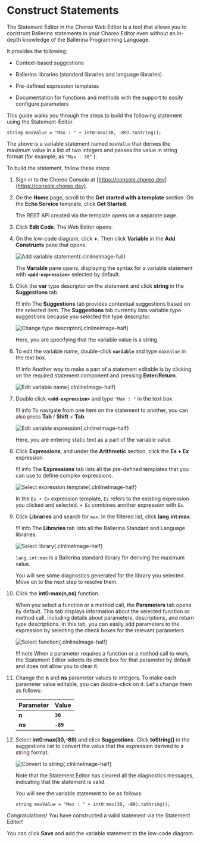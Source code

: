 # Construct Statements

The Statement Editor in the Choreo Web Editor is a tool that allows you to construct Ballerina statements in your Choreo Editor even without an in-depth knowledge of the Ballerina Programming Language.

It provides the following:

- Context-based suggestions

- Ballerina libraries (standard libraries and language libraries)

- Pre-defined expression templates

- Documentation for functions and methods with the support to easily configure parameters

This guide walks you through the steps to build the following statement using the Statement-Editor.

```
string maxValue = "Max : " + int0:max(30, -89).toString();
```

The above is a variable statement named `maxValue` that derives the maximum value in a list of two integers and passes the value in string format (for example, as `"Max : 30"` ).

To build the statement, follow these steps:

1. Sign in to the Choreo Console at [https://console.choreo.dev](https://console.choreo.dev).

2. On the **Home** page, scroll to the **Get started with a template** section. On the **Echo Service** template, click **Get Started**.

    The REST API created via the template opens on a separate page.
   
3. Click **Edit Code**. The Web Editor opens.

4. On the low-code diagram, click **+**. Then click **Variable** in the **Add Constructs** pane that opens.

    ![Add variable statement](../assets/img/statement-sditor/add-variable-statement.png){.cInlineImage-full}

    The **Variable** pane opens, displaying the syntax for a variable statement with **`<add-expression>`** selected by default.

5. Click the **var** type descriptor on the statement and click **string** in the **Suggestions** tab.

    !!! info
        The **Suggestions** tab provides contextual suggestions based on the selected item. The **Suggestions** tab currently lists variable type suggestions because you selected the type descriptor.    

    ![Change type descriptor](../assets/img/statement-sditor/change-type-descriptor.gif){.cInlineImage-half}

    Here, you are specifying that the variable value is a string.

6. To edit the variable name, double-click **`variable`** and type `maxValue` in the text box.

    !!! info
        Another way to make a part of a statement editable is by clicking on the required statement component and pressing  **Enter**/**Return**.

    ![Edit variable name](../assets/img/statement-sditor/edit-variable-name.gif){.cInlineImage-half}

7. Double click **`<add-expression>`** and type `"Max : "` in the text box.

    !!! info
        To navigate from one item on the statement to another, you can also press **Tab** / **Shift** + **Tab**.

    ![Edit variable expression](../assets/img/statement-sditor/edit-variable-expression.gif){.cInlineImage-half}

    Here, you are entering static text as a part of the variable value.

8. Click **Expressions**, and under the **Arithmetic** section, click the **Es + Ex** expression.

    !!! info
        The **Expressions** tab lists all the pre-defined templates that you can use to define complex expressions.

    ![Select expression template](../assets/img/statement-sditor/select-expression-template.gif){.cInlineImage-half}

    In the `Es + Ex` expression template, `Es` refers to the existing expression you clicked and selected. `+ Ex` combines another expression with `Es`.

9. Click **Libraries** and search for `max`. In the filtered list, click  **lang.int:max**.

    !!! info
        The **Libraries** tab lists all the Ballerina Standard and Language libraries.

    ![Select library](../assets/img/statement-sditor/select-library.gif){.cInlineImage-half}

    `lang.int:max` is a Ballerina standard library for deriving the maximum value.

     You will see some diagnostics generated for the library you selected. Move on to the next step to resolve them. 

10. Click the **int0:max(n,ns)** function. 

     When you select a function or a method call, the **Parameters** tab opens by default. This tab displays information about the selected function or method call, including details about parameters, descriptions, and return type descriptions. In this tab, you can easily add parameters to the expression by selecting the check boxes for the relevant parameters.

     ![Select function](../assets/img/statement-sditor/select-function.gif){.cInlineImage-half}

     !!! note
         When a parameter requires a function or a method call to work, the Statement Editor selects its check box for that parameter by default and does not allow you to clear it.

11. Change the **n** and **ns** parameter values to integers. To make each parameter value editable, you can double-click on it. Let's change them as follows:

     | **Parameter** | **Value** |
     |---------------|-----------|
     | **n**         | **`30`**  |
     | **ns**        | **`-89`** |

12. Select **int0:max(30,-89)** and click **Suggestions**. Click **toString()** in the suggestions list to convert the value that the expression derived to a string format.

     ![Convert to string](../assets/img/statement-sditor/convert-to-string.gif){.cInlineImage-half}

     Note that the Statement Editor has cleared all the diagnostics messages, indicating that the statement is valid.

     You will see the variable statement to be as follows:

     ```
     string maxValue = "Max : " + int0:max(30, -89).toString();
     ```
    
Congratulations! You have constructed a valid statement via the Statement Editor!

You can click **Save** and add the variable statement to the low-code diagram.


